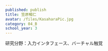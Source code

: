 ```yaml
---
published: publish
title: 笠原暢仁
avatar: /files/KasaharaPic.jpg
category: 04_B
school_year: 3
---
```

研究分野：入力インタフェース、バーチャル触覚